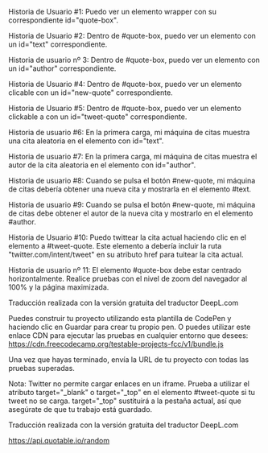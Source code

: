 Historia de Usuario #1: Puedo ver un elemento wrapper con su correspondiente id="quote-box".

Historia de Usuario #2: Dentro de #quote-box, puedo ver un elemento con un id="text" correspondiente.

Historia de usuario nº 3: Dentro de #quote-box, puedo ver un elemento con un id="author" correspondiente.

Historia de Usuario #4: Dentro de #quote-box, puedo ver un elemento clicable con un id="new-quote" correspondiente.

Historia de Usuario #5: Dentro de #quote-box, puedo ver un elemento clickable a con un id="tweet-quote" correspondiente.

Historia de usuario #6: En la primera carga, mi máquina de citas muestra una cita aleatoria en el elemento con id="text".

Historia de usuario #7: En la primera carga, mi máquina de citas muestra el autor de la cita aleatoria en el elemento con id="author".

Historia de usuario #8: Cuando se pulsa el botón #new-quote, mi máquina de citas debería obtener una nueva cita y mostrarla en el elemento #text.

Historia de usuario #9: Cuando se pulsa el botón #new-quote, mi máquina de citas debe obtener el autor de la nueva cita y mostrarlo en el elemento #author.

Historia de Usuario #10: Puedo twittear la cita actual haciendo clic en el elemento a #tweet-quote. Este elemento a debería incluir la ruta "twitter.com/intent/tweet" en su atributo href para tuitear la cita actual.

Historia de usuario nº 11: El elemento #quote-box debe estar centrado horizontalmente. Realice pruebas con el nivel de zoom del navegador al 100% y la página maximizada.

Traducción realizada con la versión gratuita del traductor DeepL.com

Puedes construir tu proyecto utilizando esta plantilla de CodePen y haciendo clic en Guardar para crear tu propio pen. O puedes utilizar este enlace CDN para ejecutar las pruebas en cualquier entorno que desees: https://cdn.freecodecamp.org/testable-projects-fcc/v1/bundle.js

Una vez que hayas terminado, envía la URL de tu proyecto con todas las pruebas superadas.

Nota: Twitter no permite cargar enlaces en un iframe. Prueba a utilizar el atributo target="\_blank" o target="\_top" en el elemento #tweet-quote si tu tweet no se carga. target="\_top" sustituirá a la pestaña actual, así que asegúrate de que tu trabajo está guardado.

Traducción realizada con la versión gratuita del traductor DeepL.com

https://api.quotable.io/random
